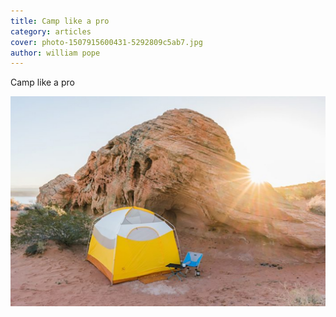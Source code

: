 ```yaml
---
title: Camp like a pro
category: articles
cover: photo-1507915600431-5292809c5ab7.jpg
author: william pope
---
```

Camp like a pro

![US prepaired](./photo-1507915600431-5292809c5ab7.jpg)


